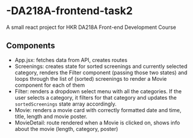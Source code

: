 # -DA218A-frontend-task2

A small react project for HKR DA218A Front-end Development Course

## Components
* App.jsx: fetches data from API, creates routes
* Screenings: creates state for sorted screenings and currently selected category, renders the Filter component (passing those two states) and loops through the list of (sorted) screenings to render a Movie component for each of them
* Filter: renders a dropdown select menu with all the categories. If the user selects a category, it filters for that category and updates the `sortedScreenings` state array accordingly.
* Movie: renders a movie card with correctly formatted date and time, title, length and movie poster.
* MovieDetail: route rendered when a Movie is clicked on, shows info about the movie (length, category, poster)